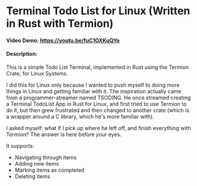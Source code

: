 # Terminal Todo List for Linux (Written in Rust with Termion)
#### Video Demo: https://youtu.be/fuC1OXKuQYo 
#### Description:

This is a simple Todo List Terminal, implemented in Rust using the Termion Crate, for Linux Systems.


I did this for Linux only because I wanted to push myself to doing more things in Linux and getting familiar with it.
The inspiration actually came from a programmer-streamer named TSODING.
He once streamed creating a Terminal TodoList App in Rust for Linux, and first tried to use Termion to do it, but then grew frustrated
and then changed to another crate (which is a wrapper around a C library, which he's more familiar with).

I asked myself: what if I pick up where he left off, and finish everything with Termion?
The answer is here before your eyes.

It supports:

- Navigating through items
- Adding new items
- Marking items as completed
- Deleting items
